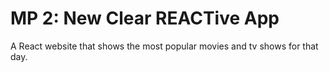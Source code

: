 # MP 2: New Clear REACTive App

A React website that shows the most popular movies and tv shows for that day.
